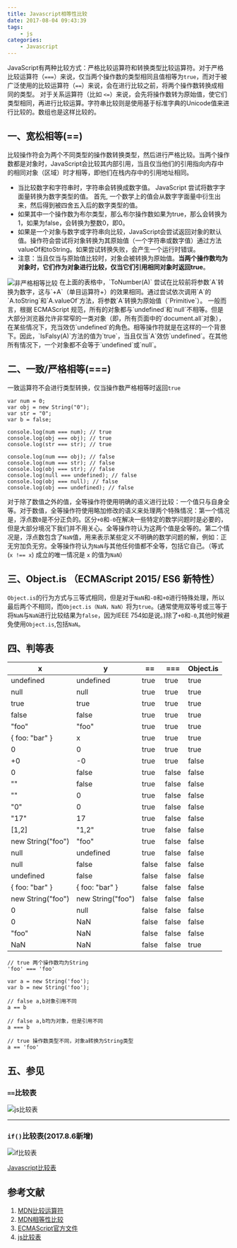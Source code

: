 ```yaml
---
title: Javascript相等性比较
date: 2017-08-04 09:43:39
tags:
	- js
categories:
	- Javascript
---
```



JavaScript有两种比较方式：严格比较运算符和转换类型比较运算符。对于严格比较运算符（`===`）来说，仅当两个操作数的类型相同且值相等为`true`，而对于被广泛使用的比较运算符（`==`）来说，会在进行比较之前，将两个操作数转换成相同的类型。
对于关系运算符（比如 `<=`）来说，会先将操作数转为原始值，使它们类型相同，再进行比较运算。字符串比较则是使用基于标准字典的Unicode值来进行比较的。数组也是这样比较的。

## 一、宽松相等(==)
比较操作符会为两个不同类型的操作数转换类型，然后进行严格比较。当两个操作数都是对象时，JavaScript会比较其内部引用，当且仅当他们的引用指向内存中的相同对象（区域）时才相等，即他们在栈内存中的引用地址相同。

- 当比较数字和字符串时，字符串会转换成数字值。 JavaScript 尝试将数字字面量转换为数字类型的值。 首先, 一个数学上的值会从数字字面量中衍生出来，然后得到被四舍五入后的数字类型的值。
- 如果其中一个操作数为布尔类型，那么布尔操作数如果为true，那么会转换为1，如果为false，会转换为整数0，即0。
- 如果是一个对象与数字或字符串向比较，JavaScript会尝试返回对象的默认值。操作符会尝试将对象转换为其原始值（一个字符串或数字值）通过方法valueOf和toString。如果尝试转换失败，会产生一个运行时错误。
- 注意：当且仅当与原始值比较时，对象会被转换为原始值。**当两个操作数均为对象时，它们作为对象进行比较，仅当它们引用相同对象时返回true**。

<img src="/img/非严格相等.png"  alt="非严格相等比较" align=center />
在上面的表格中，`ToNumber(A)` 尝试在比较前将参数`A`转换为数字，这与`+A`（单目运算符+）的效果相同。通过尝试依次调用`A`的`A.toString`和`A.valueOf`方法，将参数`A`转换为原始值（`Primitive`）。
一般而言，根据 ECMAScript 规范，所有的对象都与`undefined`和`null`不相等。但是大部分浏览器允许非常窄的一类对象（即，所有页面中的`document.all`对象），在某些情况下，充当效仿`undefined`的角色。相等操作符就是在这样的一个背景下。因此，`IsFalsy(A)`方法的值为`true`，当且仅当`A`效仿`undefined`。在其他所有情况下，一个对象都不会等于`undefined`或`null`。
<!--more-->

## 二、一致/严格相等(===)
一致运算符不会进行类型转换，仅当操作数严格相等时返回`true`
```
var num = 0;
var obj = new String("0");
var str = "0";
var b = false;

console.log(num === num); // true
console.log(obj === obj); // true
console.log(str === str); // true

console.log(num === obj); // false
console.log(num === str); // false
console.log(obj === str); // false
console.log(null === undefined); // false
console.log(obj === null); // false
console.log(obj === undefined); // false
```
对于除了数值之外的值，全等操作符使用明确的语义进行比较：一个值只与自身全等。对于数值，全等操作符使用略加修改的语义来处理两个特殊情况：第一个情况是，浮点数`0`是不分正负的。区分`+0`和`-0`在解决一些特定的数学问题时是必要的，但是大部分境况下我们并不用关心。全等操作符认为这两个值是全等的。第二个情况是，浮点数包含了`NaN`值，用来表示某些定义不明确的数学问题的解，例如：正无穷加负无穷。全等操作符认为`NaN`与其他任何值都不全等，包括它自己。（等式 (`x !== x`) 成立的唯一情况是 `x` 的值为`NaN`）

## 三、Object.is （ECMAScript 2015/ ES6 新特性）
`Object.is`的行为方式与三等式相同，但是对于`NaN`和`-0`和`+0`进行特殊处理，所以最后两个不相同，而`Object.is（NaN，NaN）`将为`true`。(通常使用双等号或三等于将`NaN`与`NaN`进行比较结果为`false`，因为IEEE 754如是说。)除了`+0`和`-0`,其他时候避免使用`Object.is`,包括`NaN`。

## 四、判等表
x|y|==|===|Object.is|
---|---|---|---|---
undefined|undefined|true|true|true
null|null|true|true|true
true|true|true|true|true
false|false|true|true|true
"foo"|"foo"|true|true|true
{ foo: "bar" }|x|true|true|true
0|0|true|true|true
+0|-0|true|true|false
0|false|true|false|false
""|false|true|false|false
""|0|true|false|false
"0"|0|true|false|false
"17"|17|true|false|false
[1,2]|"1,2"|true|false|false
new String("foo")|"foo"|true|false|false
null|undefined|true|false|false
null|false|false|false|false
undefined|false|false|false|false
{ foo: "bar" }|{ foo: "bar" }|false|false|false
new String("foo")|new String("foo")|false|false|false
0|null|false|false|false
0|NaN|false|false|false
"foo"|NaN|false|false|false
NaN|NaN|false|false|true


```
// true 两个操作数均为String
'foo' === 'foo'

var a = new String('foo');
var b = new String('foo');

// false a,b对象引用不同
a == b 

// false a,b均为对象，但是引用不同
a === b 

// true 操作数类型不同，对象a转换为String类型
a == 'foo'
```
## 五、参见
### `==`比较表
<img src="/img/js比较表.png"  alt="js比较表" align=center />

-----------
### `if()`比较表(2017.8.6新增)
<img src="/img/if比较表.png"  alt="if比较表" align=center />

[Javascript比较表](http://dorey.github.io/JavaScript-Equality-Table/)


## 参考文献
1. [MDN比较运算符](https://developer.mozilla.org/zh-CN/docs/Web/JavaScript/Reference/Operators/Comparison_Operators)
2. [MDN相等性比较](https://developer.mozilla.org/zh-CN/docs/Web/JavaScript/Equality_comparisons_and_sameness)
3. [ECMAScript官方文件](http://www.ecma-international.org/ecma-262/5.1/#sec-11.9)
4. [js比较表](http://dorey.github.io/JavaScript-Equality-Table/)

